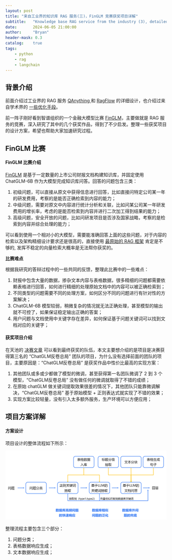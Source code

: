 ```yaml
---
layout: post
title: "来自工业界的知识库 RAG 服务(三)，FinGLM 竞赛获奖项目详解"
subtitle:   "Knowledge base RAG service from the industry (3), detailed explanation of the winning projects of the FinGLM competition"
date:       2024-06-05 21:00:00
author:     "Bryan"
header-mask: 0.3
catalog:    true
tags:
    - python
    - rag
    - langchain
---
```


## 背景介绍

前面介绍过工业界的 RAG 服务 [QAnything ](https://zhuanlan.zhihu.com/p/697031773) 和 [RagFlow](https://zhuanlan.zhihu.com/p/697902937) 的详细设计，也介绍过来自学术界的 [一些优化手段](https://zhuanlan.zhihu.com/p/700338148)。

前一阵子刚好看到智谱组织的一个金融大模型比赛 [FinGLM](https://github.com/MetaGLM/FinGLM)，主要做就是 RAG 服务的竞赛，深入研究了其中的几个获奖作品，得到了不少启发。整理一些获奖项目的设计方案，希望也帮助大家加速研究过程。

## FinGLM 比赛

#### FinGLM 比赛介绍

[FinGLM](https://github.com/MetaGLM/FinGLM) 是基于一定数量的上市公司财报文档构建知识库，并固定使用 ChatGLM-6B 作为大模型完成知识库问答。回答的问题包含三类：

1. 初级问题，可以直接从原文中获得信息进行回答，比如直接问特定公司某一年的研发费用，考察的是能否正确检索到内容的能力；
2. 中级问题，需要对原文中内容进行统计分析和关联，比如问某公司某一年研发费用的增长率，考虑的是能否检索到内容并进行二次加工得到结果的能力；
3. 高级问题，安全开放的问题，比如问研发项目是否涉及国家战略，考察的是检索到内容并综合处理的能力；

可以看到使用一个相对小的大模型，需要能准确回答上面的这些问题，对于内容的检索以及架构精细设计要求还是很高的，直接使用 [最原始的 RAG 框架](https://zhuanlan.zhihu.com/p/689947142) 肯定是不够的, 发挥不稳定的向量检索大概率是无法帮你获奖的。

**比赛难点**

根据我研究的答辩过程中的一些共同的反馈，整理此比赛中的一些难点：

1. 财报中包含大量的数据，掺杂文本内容与表格数据，很多精细的问题都需要依赖表格进行回答，如何进行精细的处理原始文档中的内容可以被正确检索到；
2. 不同类型的问题需要不同的处理方案，如何区分不同的问题进行有针对性的方案解决；
3. ChatGLM-6B 模型较弱，稍微复杂的情况就无法正确处理，甚至模型的输出就不可控了，如果保证稳定输出正确的答案；
4. 用户问题与文档使用中关键字存在差异，如何保证基于问题关键词可以找到文档对应的关键字；


#### 获奖项目介绍

在天池的 [决赛文章](https://tianchi.aliyun.com/forum/post/597108) 可以看到最终获奖的队伍，本文主要想介绍的是项目是决赛获得第三名的 “ChatGLM反卷总局” 团队的项目，为什么没有选择前面的团队的项目，主要原因是：“ChatGLM反卷总局” 是获奖作品中性价比最高的实现方案：

1. 其他团队或多或少都做了模型的微调，甚至获得第一名团队微调了 2 到 3 个模型，“ChatGLM反卷总局” 没有做任何的微调就取得了不错的成绩；
2. 在原始 chatGLM 做关键词提取效果很差的情况下，其他团队只能靠微调解决，“ChatGLM反卷总局” 基于原始模型 + 正则表达式就实现了不错的效果；
3. 实现方案比较轻量，没有引入太多额外服务，生产环境可以方便应用；

## 项目方案详解

#### 方案设计

项目设计的整体流程如下所示：

![arch](/img/in-post/finglm/arch.png)

整理流程主要包含三个部分：

1. 问题分类；
2. 表格数据响应生成；
3. 文本数据响应生成；








